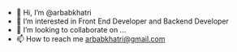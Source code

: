 - 👋 Hi, I’m @arbabkhatri
- 👀 I’m interested in Front End Developer and Backend Developer
- 💞️ I’m looking to collaborate on ...
- 📫 How to reach me arbabkhatri@gmail.com

<!---
arbabkhatri/arbabkhatri is a ✨ special ✨ repository because its `README.md` (this file) appears on your GitHub profile.
You can click the Preview link to take a look at your changes.
--->
